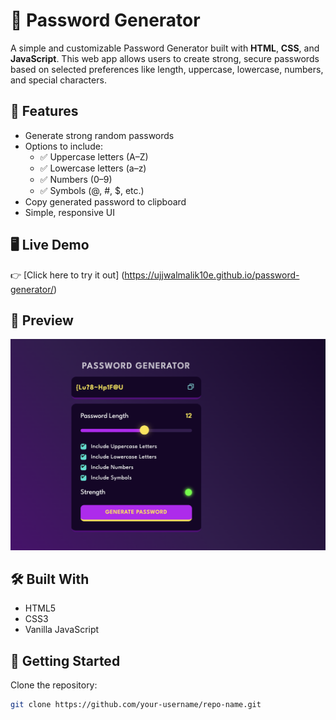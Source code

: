 # 🔐 Password Generator

A simple and customizable Password Generator built with **HTML**, **CSS**, and **JavaScript**. This web app allows users to create strong, secure passwords based on selected preferences like length, uppercase, lowercase, numbers, and special characters.

## 🌟 Features

- Generate strong random passwords
- Options to include:
  - ✅ Uppercase letters (A–Z)
  - ✅ Lowercase letters (a–z)
  - ✅ Numbers (0–9)
  - ✅ Symbols (@, #, $, etc.)
- Copy generated password to clipboard
- Simple, responsive UI

## 🖥️ Live Demo


👉 [Click here to try it out] (https://ujjwalmalik10e.github.io/password-generator/)

## 📸 Preview

![Password Generator Screenshot](./assets/screenshot.png)

## 🛠️ Built With

- HTML5
- CSS3
- Vanilla JavaScript

## 🚀 Getting Started

Clone the repository:
```bash
git clone https://github.com/your-username/repo-name.git
